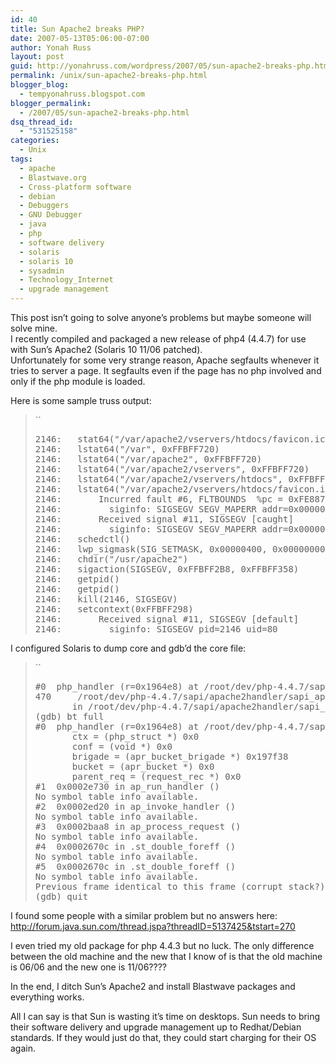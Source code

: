 ```yaml
---
id: 40
title: Sun Apache2 breaks PHP?
date: 2007-05-13T05:06:00-07:00
author: Yonah Russ
layout: post
guid: http://yonahruss.com/wordpress/2007/05/sun-apache2-breaks-php.html
permalink: /unix/sun-apache2-breaks-php.html
blogger_blog:
  - tempyonahruss.blogspot.com
blogger_permalink:
  - /2007/05/sun-apache2-breaks-php.html
dsq_thread_id:
  - "531525158"
categories:
  - Unix
tags:
  - apache
  - Blastwave.org
  - Cross-platform software
  - debian
  - Debuggers
  - GNU Debugger
  - java
  - php
  - software delivery
  - solaris
  - solaris 10
  - sysadmin
  - Technology_Internet
  - upgrade management
---
```

This post isn&#8217;t going to solve anyone&#8217;s problems but maybe someone will solve mine.  
I recently compiled and packaged a new release of php4 (4.4.7) for use with Sun&#8217;s Apache2 (Solaris 10 11/06 patched).  
Unfortunately for some very strange reason, Apache segfaults whenever it tries to server a page. It segfaults even if the page has no php involved and only if the php module is loaded.

Here is some sample truss output:

> ``
> 
> <pre>2146:   stat64("/var/apache2/vservers/htdocs/favicon.ico", 0xFFBFF720) Err#2 ENOENT<br />2146:   lstat64("/var", 0xFFBFF720)                     = 0<br />2146:   lstat64("/var/apache2", 0xFFBFF720)             = 0<br />2146:   lstat64("/var/apache2/vservers", 0xFFBFF720)    = 0<br />2146:   lstat64("/var/apache2/vservers/htdocs", 0xFFBFF720) = 0<br />2146:   lstat64("/var/apache2/vservers/htdocs/favicon.ico", 0xFFBFF720) Err#2 ENOENT<br />2146:       Incurred fault #6, FLTBOUNDS  %pc = 0xFE887CF8<br />2146:         siginfo: SIGSEGV SEGV_MAPERR addr=0x00000054<br />2146:       Received signal #11, SIGSEGV [caught]<br />2146:         siginfo: SIGSEGV SEGV_MAPERR addr=0x00000054<br />2146:   schedctl()                                      = 0xFEE06000<br />2146:   lwp_sigmask(SIG_SETMASK, 0x00000400, 0x00000000) = 0xFFBFFEFF [0x0000FFFF]<br />2146:   chdir("/usr/apache2")                           = 0<br />2146:   sigaction(SIGSEGV, 0xFFBFF2B8, 0xFFBFF358)      = 0<br />2146:   getpid()                                        = 2146 [912]<br />2146:   getpid()                                        = 2146 [912]<br />2146:   kill(2146, SIGSEGV)                             = 0<br />2146:   setcontext(0xFFBFF298)<br />2146:       Received signal #11, SIGSEGV [default]<br />2146:         siginfo: SIGSEGV pid=2146 uid=80</pre>

I configured Solaris to dump core and gdb&#8217;d the core file:

> ``
> 
> <pre>#0  php_handler (r=0x1964e8) at /root/dev/php-4.4.7/sapi/apache2handler/sapi_apache2.c:470<br />470     /root/dev/php-4.4.7/sapi/apache2handler/sapi_apache2.c: No such file or directory.<br />       in /root/dev/php-4.4.7/sapi/apache2handler/sapi_apache2.c<br />(gdb) bt full<br />#0  php_handler (r=0x1964e8) at /root/dev/php-4.4.7/sapi/apache2handler/sapi_apache2.c:470<br />       ctx = (php_struct *) 0x0<br />       conf = (void *) 0x0<br />       brigade = (apr_bucket_brigade *) 0x197f38<br />       bucket = (apr_bucket *) 0x0<br />       parent_req = (request_rec *) 0x0<br />#1  0x0002e730 in ap_run_handler ()<br />No symbol table info available.<br />#2  0x0002ed20 in ap_invoke_handler ()<br />No symbol table info available.<br />#3  0x0002baa8 in ap_process_request ()<br />No symbol table info available.<br />#4  0x0002670c in .st_double_foreff ()<br />No symbol table info available.<br />#5  0x0002670c in .st_double_foreff ()<br />No symbol table info available.<br />Previous frame identical to this frame (corrupt stack?)<br />(gdb) quit</pre>

I found some people with a similar problem but no answers here: http://forum.java.sun.com/thread.jspa?threadID=5137425&tstart=270

I even tried my old package for php 4.4.3 but no luck. The only difference between the old machine and the new that I know of is that the old machine is 06/06 and the new one is 11/06????

In the end, I ditch Sun&#8217;s Apache2 and install Blastwave packages and everything works.

All I can say is that Sun is wasting it&#8217;s time on desktops. Sun needs to bring their software delivery and upgrade management up to Redhat/Debian standards. If they would just do that, they could start charging for their OS again.